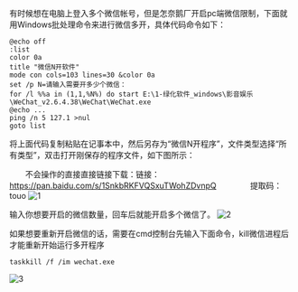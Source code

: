 有时候想在电脑上登入多个微信帐号，但是怎奈鹅厂开启pc端微信限制，下面就用Windows批处理命令来进行微信多开，具体代码命令如下：
```
@echo off
:list
color 0a
title "微信N开软件"
mode con cols=103 lines=30 &color 0a
set /p N=请输入需要开多少个微信：
for /l %%a in (1,1,%N%) do start E:\1-绿化软件_windows\影音娱乐\WeChat_v2.6.4.38\WeChat\WeChat.exe
@echo ...
ping /n 5 127.1 >nul
goto list
```
将上面代码复制粘贴在记事本中，然后另存为“微信N开程序”，文件类型选择“所有类型”，双击打开刚保存的程序文件，如下图所示：

　　不会操作的直接直接链接下载：链接：https://pan.baidu.com/s/1SnkbRKFVQSxuTWohZDvnpQ 　　　　提取码：touo
![1](https://img2020.cnblogs.com/blog/2034475/202006/2034475-20200604093848852-16482228.png)

输入你想要开启的微信数量，回车后就能开启多个微信了。
![2](https://img2020.cnblogs.com/blog/2034475/202006/2034475-20200604095411765-948144583.png)

如果想要重新开启微信的话，需要在cmd控制台先输入下面命令，kill微信进程后才能重新开始运行多开程序
```
taskkill /f /im wechat.exe
```
![3](https://img2020.cnblogs.com/blog/2034475/202005/2034475-20200518173210052-820159634.png)